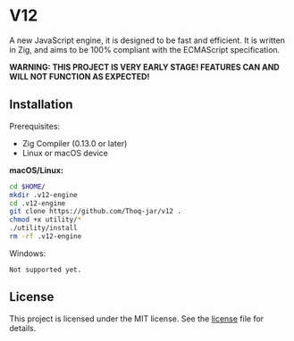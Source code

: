 # V12

A new JavaScript engine, it is designed to be fast and efficient.
It is written in Zig, and aims to be 100% compliant with the ECMAScript specification.

**WARNING: THIS PROJECT IS VERY EARLY STAGE! FEATURES CAN AND WILL NOT FUNCTION AS EXPECTED!**

## Installation
Prerequisites:
- Zig Compiler (0.13.0 or later)
- Linux or macOS device

**macOS/Linux:**
```sh
cd $HOME/
mkdir .v12-engine
cd .v12-engine
git clone https://github.com/Thoq-jar/v12 .
chmod +x utility/*
./utility/install
rm -rf .v12-engine
```

Windows:
```
Not supported yet.
```

## License

This project is licensed under the MIT license. See the [license](LICENSE) file for details.
